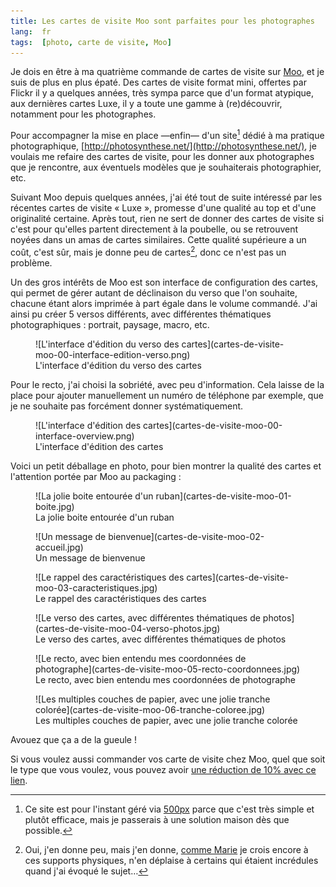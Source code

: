 ```yaml
---
title: Les cartes de visite Moo sont parfaites pour les photographes
lang:  fr
tags:  [photo, carte de visite, Moo]
---
```


Je dois en être à ma quatrième commande de cartes de visite sur [Moo](http://www.moo.com/share/txpyyf), et je suis de plus en plus épaté. Des cartes de visite format mini, offertes par Flickr il y a quelques années, très sympa parce que d'un format atypique, aux dernières cartes Luxe, il y a toute une gamme à (re)découvrir, notamment pour les photographes.

Pour accompagner la mise en place —enfin— d'un site[^site] dédié à ma pratique photographique, [http://photosynthese.net/](http://photosynthese.net/), je voulais me refaire des cartes de visite, pour les donner aux photographes que je rencontre, aux éventuels modèles que je souhaiterais photographier, etc.

[^site]: Ce site est pour l'instant géré via [500px](http://500px.com) parce que c'est très simple et plutôt efficace, mais je passerais à une solution maison dès que possible.

Suivant Moo depuis quelques années, j'ai été tout de suite intéressé par les récentes cartes de visite « Luxe », promesse d'une qualité au top et d'une originalité certaine. Après tout, rien ne sert de donner des cartes de visite si c'est pour qu'elles partent directement à la poubelle, ou se retrouvent noyées dans un amas de cartes similaires. Cette qualité supérieure a un coût, c'est sûr, mais je donne peu de cartes[^mais], donc ce n'est pas un problème.

[^mais]: Oui, j'en donne peu, mais j'en donne, [comme Marie](http://marieguillaumet.com/ma-papeterie-moo/) je crois encore à ces supports physiques, n'en déplaise à certains qui étaient incrédules quand j'ai évoqué le sujet…

Un des gros intérêts de Moo est son interface de configuration des cartes, qui permet de gérer autant de déclinaison du verso que l'on souhaite, chacune étant alors imprimée à part égale dans le volume commandé. J'ai ainsi pu créer 5 versos différents, avec différentes thématiques photographiques : portrait, paysage, macro, etc.

<figure>
  ![L'interface d'édition du verso des cartes](cartes-de-visite-moo-00-interface-edition-verso.png)
  <figcaption>
  L'interface d'édition du verso des cartes
  </figcaption>
</figure>

Pour le recto, j'ai choisi la sobriété, avec peu d'information. Cela laisse de la place pour ajouter manuellement un numéro de téléphone par exemple, que je ne souhaite pas forcément donner systématiquement.

<figure>
  ![L'interface d'édition des cartes](cartes-de-visite-moo-00-interface-overview.png)
  <figcaption>
  L'interface d'édition des cartes
  </figcaption>
</figure>

Voici un petit déballage en photo, pour bien montrer la qualité des cartes et l'attention portée par Moo au packaging :

<figure>
  ![La jolie boite entourée d'un ruban](cartes-de-visite-moo-01-boite.jpg)
  <figcaption>
  La jolie boite entourée d'un ruban
  </figcaption>
</figure>

<figure>
  ![Un message de bienvenue](cartes-de-visite-moo-02-accueil.jpg)
  <figcaption>
  Un message de bienvenue
  </figcaption>
</figure>

<figure>
  ![Le rappel des caractéristiques des cartes](cartes-de-visite-moo-03-caracteristiques.jpg)
  <figcaption>
  Le rappel des caractéristiques des cartes
  </figcaption>
</figure>

<figure>
  ![Le verso des cartes, avec différentes thématiques de photos](cartes-de-visite-moo-04-verso-photos.jpg)
  <figcaption>
  Le verso des cartes, avec différentes thématiques de photos
  </figcaption>
</figure>

<figure>
  ![Le recto, avec bien entendu mes coordonnées de photographe](cartes-de-visite-moo-05-recto-coordonnees.jpg)
  <figcaption>
  Le recto, avec bien entendu mes coordonnées de photographe
  </figcaption>
</figure>

<figure>
  ![Les multiples couches de papier, avec une jolie tranche colorée](cartes-de-visite-moo-06-tranche-coloree.jpg)
  <figcaption>
  Les multiples couches de papier, avec une jolie tranche colorée
  </figcaption>
</figure>

Avouez que ça a de la gueule !

Si vous voulez aussi commander vos carte de visite chez Moo, quel que soit le type que vous voulez, vous pouvez avoir [une réduction de 10% avec ce lien](http://www.moo.com/share/txpyyf).
